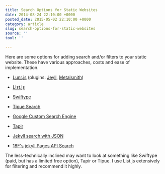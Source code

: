 ```yaml
---
title: Search Options for Static Websites
date: 2014-08-24 22:10:00 +0000
posted_date: 2015-05-02 22:10:00 +0000
category: article
slug: search-options-for-static-websites
source: ''
tool: ''

---
```

Here are some options for adding search and/or filters to your static website. These have various approaches, costs and ease of implementation.

- [Lunr.js](http://lunrjs.com/) (plugins: [Jeyll](https://github.com/slashdotdash/jekyll-lunr-js-search), [Metalsmith](https://github.com/CMClay/metalsmith-lunr))
- [List.js](http://listjs.com/)
- [Swiftype](https://swiftype.com/)
- [Tipue Search](http://www.tipue.com/search/)
- [Google Custom Search Engine](https://www.google.com/cse/)
- [Tapir](http://tapirgo.com/)
- [Jekyll search with JSON](http://mathayward.com/jekyll-search/)

- [18F's jekyll Pages API Search](https://github.com/18F/jekyll_pages_api_search)

The less-technically inclined may want to look at something like Swiftype (paid, but has a limited free option), Tapir or Tipue. I use List.js extensively for filtering and recommend it highly.

